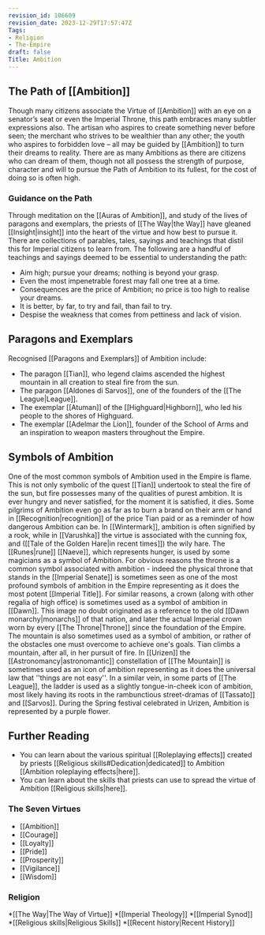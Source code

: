 ```yaml
---
revision_id: 106609
revision_date: 2023-12-29T17:57:47Z
Tags:
- Religion
- The-Empire
draft: false
Title: Ambition
---
```

## The Path of [[Ambition]]
Though many citizens associate the Virtue of [[Ambition]] with an eye on a senator’s seat or even the Imperial Throne, this path embraces many subtler expressions also. The artisan who aspires to create something never before seen; the merchant who strives to be wealthier than any other; the youth who aspires to forbidden love – all may be guided by [[Ambition]] to turn their dreams to reality. There are as many Ambitions as there are citizens who can dream of them, though not all possess the strength of purpose, character and will to pursue the Path of Ambition to its fullest, for the cost of doing so is often high.
### Guidance on the Path
Through meditation on the [[Auras of Ambition]], and study of the lives of paragons and exemplars, the priests of [[The Way|the Way]] have gleaned [[Insight|insight]] into the heart of the virtue and how best to pursue it. There are collections of parables, tales, sayings and teachings that distil this for Imperial citizens to learn from. The following are a handful of teachings and sayings deemed to be essential to understanding the path:
* Aim high; pursue your dreams; nothing is beyond your grasp.
* Even the most impenetrable forest may fall one tree at a time.
* Consequences are the price of Ambition; no price is too high to realise your dreams.
* It is better, by far, to try and fail, than fail to try.
* Despise the weakness that comes from pettiness and lack of vision.
## Paragons and Exemplars
Recognised [[Paragons and Exemplars]] of Ambition include:
* The paragon [[Tian]], who legend claims ascended the highest mountain in all creation to steal fire from the sun.
* The paragon [[Aldones di Sarvos]], one of the founders of the [[The League|League]].
* The exemplar [[Atuman]] of the [[Highguard|Highborn]], who led his people to the shores of Highguard.
* The exemplar [[Adelmar the Lion]], founder of the School of Arms and an inspiration to weapon masters throughout the Empire.
## Symbols of Ambition
One of the most  common symbols of Ambition used in the Empire is flame. This is not only symbolic of the quest [[Tian]] undertook to steal the fire of the sun, but fire possesses many of the qualities of purest ambition. It is ever hungry and never satisfied, for the moment it is satisfied, it dies. Some pilgrims of Ambition even go as far as to burn a brand on their arm or hand in [[Recognition|recognition]] of the price Tian paid or as a reminder of how dangerous Ambition can be.
In [[Wintermark]], ambition is often signified by a rook, while in [[Varushka]] the virtue is associated with the cunning fox, and ([[Tale of the Golden Hare|in recent times]]) the wily hare. The [[Runes|rune]] [[Naeve]], which represents hunger, is used by some magicians as a symbol of Ambition.
For obvious reasons the throne is a common symbol associated with ambition - indeed the physical throne that stands in the [[Imperial Senate]] is sometimes seen as one of the most profound symbols of ambition in the Empire representing as it does the most potent [[Imperial Title]]. For similar reasons, a crown (along with other regalia of high office) is sometimes used as a symbol of ambition in [[Dawn]]. This image no doubt originated as a reference to the old [[Dawn monarchy|monarchs]] of that nation, and later the actual Imperial crown worn by every [[The Throne|Throne]] since the foundation of the Empire.
The mountain is also sometimes used as a symbol of ambition, or rather of the obstacles one must overcome to achieve one's goals. Tian climbs a mountain, after all, in her pursuit of fire. In [[Urizen]] the [[Astronomancy|astronomantic]] constellation of [[The Mountain]] is sometimes used as an icon of ambition representing as it does the universal law that ''things are not easy''. In a similar vein, in some parts of [[The League]], the ladder is used as a slightly tongue-in-cheek icon of ambition, most likely having its roots in the rambunctious street-dramas of [[Tassato]] and [[Sarvos]]. 
During the Spring festival celebrated in Urizen, Ambition is represented by a purple flower.
## Further Reading
* You can learn about the various spiritual [[Roleplaying effects]] created by priests [[Religious skills#Dedication|dedicated]] to Ambition [[Ambition roleplaying effects|here]].
* You can learn about the skills that priests can use to spread the virtue of Ambition [[Religious skills|here]].
### The Seven Virtues
* [[Ambition]]
* [[Courage]]
* [[Loyalty]]
* [[Pride]]
* [[Prosperity]]
* [[Vigilance]]
* [[Wisdom]]
### Religion
*[[The Way|The Way of Virtue]]
*[[Imperial Theology]]
*[[Imperial Synod]]
*[[Religious skills|Religious Skills]]
*[[Recent history|Recent History]]
